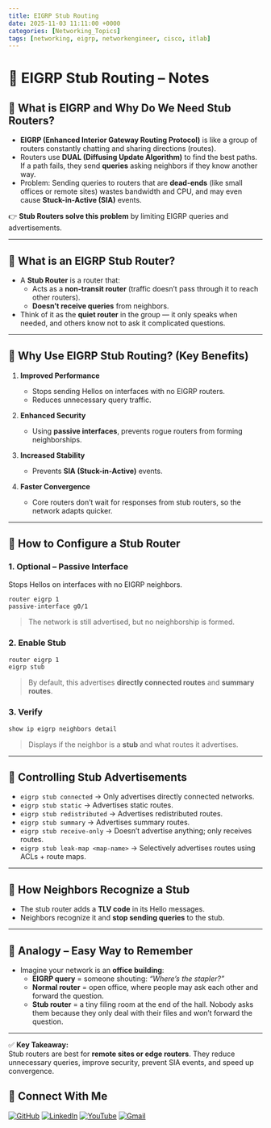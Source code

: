```yaml
---
title: EIGRP Stub Routing
date: 2025-11-03 11:11:00 +0000
categories: [Networking_Topics]
tags: [networking, eigrp, networkengineer, cisco, itlab]
---
```


# 📘 EIGRP Stub Routing – Notes

## 🔹 What is EIGRP and Why Do We Need Stub Routers?
- **EIGRP (Enhanced Interior Gateway Routing Protocol)** is like a group of routers constantly chatting and sharing directions (routes).  
- Routers use **DUAL (Diffusing Update Algorithm)** to find the best paths. If a path fails, they send **queries** asking neighbors if they know another way.  
- Problem: Sending queries to routers that are **dead-ends** (like small offices or remote sites) wastes bandwidth and CPU, and may even cause **Stuck-in-Active (SIA)** events.  

👉 **Stub Routers solve this problem** by limiting EIGRP queries and advertisements.  

---

## 🔹 What is an EIGRP Stub Router?
- A **Stub Router** is a router that:  
  - Acts as a **non-transit router** (traffic doesn’t pass through it to reach other routers).  
  - **Doesn’t receive queries** from neighbors.  
- Think of it as the **quiet router** in the group — it only speaks when needed, and others know not to ask it complicated questions.  

---

## 🔹 Why Use EIGRP Stub Routing? (Key Benefits)
1. **Improved Performance**
   - Stops sending Hellos on interfaces with no EIGRP routers.  
   - Reduces unnecessary query traffic.  

2. **Enhanced Security**
   - Using **passive interfaces**, prevents rogue routers from forming neighborships.  

3. **Increased Stability**
   - Prevents **SIA (Stuck-in-Active)** events.  

4. **Faster Convergence**
   - Core routers don’t wait for responses from stub routers, so the network adapts quicker.  

---

## 🔹 How to Configure a Stub Router

### 1. Optional – Passive Interface  
Stops Hellos on interfaces with no EIGRP neighbors.  

```bash
router eigrp 1
passive-interface g0/1
```


> The network is still advertised, but no neighborship is formed.  

### 2. Enable Stub  

```bash
router eigrp 1
eigrp stub
```

> By default, this advertises **directly connected routes** and **summary routes**.  

### 3. Verify  

```bash
show ip eigrp neighbors detail
```

> Displays if the neighbor is a **stub** and what routes it advertises.  

---

## 🔹 Controlling Stub Advertisements
- `eigrp stub connected` → Only advertises directly connected networks.  
- `eigrp stub static` → Advertises static routes.  
- `eigrp stub redistributed` → Advertises redistributed routes.  
- `eigrp stub summary` → Advertises summary routes.  
- `eigrp stub receive-only` → Doesn’t advertise anything; only receives routes.  
- `eigrp stub leak-map <map-name>` → Selectively advertises routes using ACLs + route maps.  

---

## 🔹 How Neighbors Recognize a Stub
- The stub router adds a **TLV code** in its Hello messages.  
- Neighbors recognize it and **stop sending queries** to the stub.  

---

## 🔹 Analogy – Easy Way to Remember
- Imagine your network is an **office building**:  
  - **EIGRP query** = someone shouting: *“Where’s the stapler?”*  
  - **Normal router** = open office, where people may ask each other and forward the question.  
  - **Stub router** = a tiny filing room at the end of the hall. Nobody asks them because they only deal with their files and won’t forward the question.  

---

✅ **Key Takeaway:**  
Stub routers are best for **remote sites or edge routers**. They reduce unnecessary queries, improve security, prevent SIA events, and speed up convergence.  



## 🙌 Connect With Me

[![GitHub](https://img.shields.io/badge/GitHub-Profile-black?style=for-the-badge&logo=github)](https://github.com/Ntwork-Beginner)
[![LinkedIn](https://img.shields.io/badge/LinkedIn-Connect-blue?style=for-the-badge&logo=linkedin)](https://www.linkedin.com/in/ntworkbeginner/)
[![YouTube](https://img.shields.io/badge/YouTube-Subscribe-red?style=for-the-badge&logo=youtube)](https://www.youtube.com/@Ntwork_Beginner)
[![Gmail](https://img.shields.io/badge/Gmail-Mail-red?style=for-the-badge&logo=gmail)](mailto:your.bittudhillon011@gmail.com)
